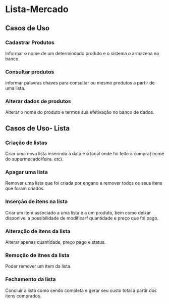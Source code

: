 # Lista-Mercado
## Casos de Uso
### Cadastrar Produtos
Informar o nome de um determindado produto e o sistema o armazena no banco.

### Consultar produtos
informar palavras chaves para consultar ou mesmo produtos a partir de uma lista.

### Alterar dados de produtos
Alterar o nome do produto e termos sua efetivação no banco de dados.

## Casos de Uso- Lista
### Criação de listas
Criar uma nova lista inserindo a data e o local onde foi feito a compra( nome do supermecado/feira. etc).

### Apagar uma lista
Remover uma lista que foi criada por engano e remover todos os seus itens que foram criados.

### Inserção de itens na lista
Criar um item associado a uma lista e a um produto, bem como deixar disponivel a possibilidade de modificarf quantidade e preço que foi pago.

### Alteração de itens da lista
Alterar apenas quantidade, preço pago e status.

### Remoção de itnes da lista
Poder remover um item da lista.

### Fechamento da lista
Concluir a lista como sendo completa e gerar seu custo total a partir dos itens comprados.
